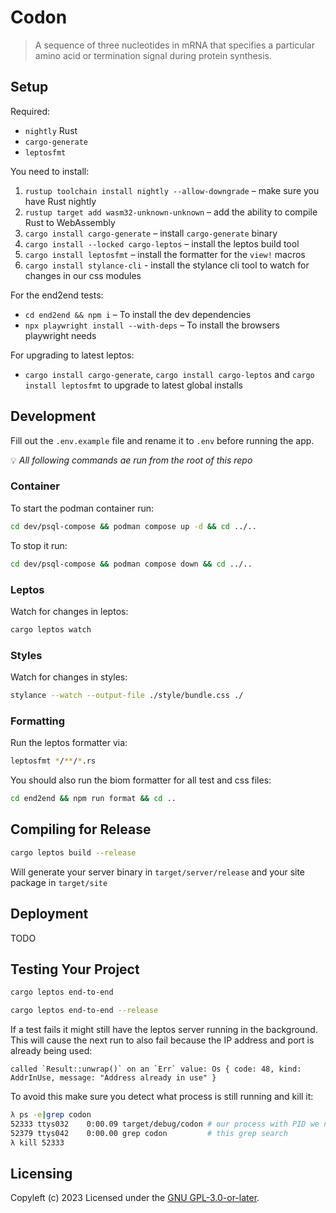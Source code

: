 # Codon
> A sequence of three nucleotides in mRNA that specifies a particular amino acid
> or termination signal during protein synthesis.

## Setup
Required:
- `nightly` Rust
- `cargo-generate`
- `leptosfmt`

You need to install:
1. `rustup toolchain install nightly --allow-downgrade` – make sure you have Rust nightly
2. `rustup target add wasm32-unknown-unknown` – add the ability to compile Rust to WebAssembly
3. `cargo install cargo-generate` – install `cargo-generate` binary
4. `cargo install --locked cargo-leptos` – install the leptos build tool
5. `cargo install leptosfmt` – install the formatter for the `view!` macros
6. `cargo install stylance-cli` - install the stylance cli tool to watch for changes in our css modules

For the end2end tests:
- `cd end2end && npm i` – To install the dev dependencies
- `npx playwright install --with-deps` – To install the browsers playwright needs

For upgrading to latest leptos:
- `cargo install cargo-generate`, `cargo install cargo-leptos` and `cargo install leptosfmt` to upgrade to latest global installs

## Development
Fill out the `.env.example` file and rename it to `.env` before running the app.

💡  _All following commands ae run from the root of this repo_

### Container
To start the podman container run:
```sh
cd dev/psql-compose && podman compose up -d && cd ../..
```
To stop it run:
```sh
cd dev/psql-compose && podman compose down && cd ../..
```

### Leptos
Watch for changes in leptos:
```sh
cargo leptos watch
```

### Styles
Watch for changes in styles:
```sh
stylance --watch --output-file ./style/bundle.css ./
```

### Formatting
Run the leptos formatter via:
```sh
leptosfmt */**/*.rs
```
You should also run the biom formatter for all test and css files:
```sh
cd end2end && npm run format && cd ..
```

## Compiling for Release
```sh
cargo leptos build --release
```
Will generate your server binary in `target/server/release` and your site
package in `target/site`

## Deployment
TODO

## Testing Your Project
```sh
cargo leptos end-to-end
```

```sh
cargo leptos end-to-end --release
```

If a test fails it might still have the leptos server running in the background.
This will cause the next run to also fail because the IP address and port is already being used:
```
called `Result::unwrap()` on an `Err` value: Os { code: 48, kind: AddrInUse, message: "Address already in use" }
```
To avoid this make sure you detect what process is still running and kill it:
```sh
λ ps -e|grep codon
52333 ttys032    0:00.09 target/debug/codon # our process with PID we need to kill
52379 ttys042    0:00.00 grep codon         # this grep search
λ kill 52333
```

## Licensing
Copyleft (c) 2023
Licensed under the [GNU GPL-3.0-or-later](https://github.com/dominikwilkowski/codon/blob/main/LICENSE).
